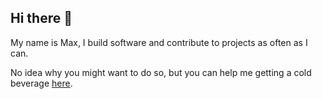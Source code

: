 ## Hi there 👋

My name is Max, I build software and contribute to projects as often as I can.

No idea why you might want to do so, but you can help me getting a cold beverage [here](https://github.com/sponsors/mzellho/button).
